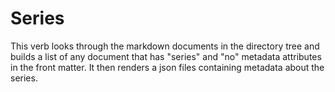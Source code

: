 
Series
======

This verb looks through the markdown documents in the directory tree and builds a list of any document that has "series" and "no" metadata attributes in the front matter.  It then renders a json files containing metadata about the series.
